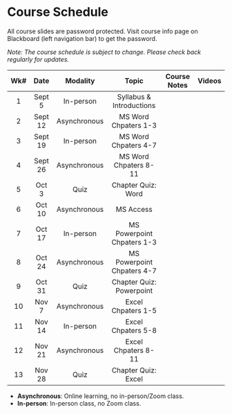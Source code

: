 <!-- markdownlint-disable -->

# Course Schedule

All course slides are password protected. Visit course info page on Blackboard (left navigation bar) to get the password.

*Note: The course schedule is subject to change. Please check back regularly for updates.*

| Wk# | **Date** | **Modality** |         **Topic**          | **Course Notes** | **Videos** |
| :-----: | :------: | :----------: | :------------------------: | :--------------: | :--------: |
|    1    |  Sept 5  |  In-person   |  Syllabus & Introductions  |                  |            |
|    2    | Sept 12  | Asynchronous |    MS Word Chpaters 1-3    |                  |            |
|    3    | Sept 19  |  In-person   |    MS Word Chpaters 4-7    |                  |            |
|    4    | Sept 26  | Asynchronous |   MS Word Chpaters 8-11    |                  |            |
|    5    |  Oct 3   |     Quiz     |     Chapter Quiz: Word     |                  |            |
|    6    |  Oct 10  | Asynchronous |         MS Access          |                  |            |
|    7    |  Oct 17  |  In-person   | MS Powerpoint Chpaters 1-3 |                  |            |
|    8    |  Oct 24  | Asynchronous | MS Powerpoint Chpaters 4-7 |                  |            |
|    9    |  Oct 31  |     Quiz     |  Chapter Quiz: Powerpoint  |                  |            |
|   10    |  Nov 7   | Asynchronous |     Excel Chpaters 1-5     |                  |            |
|   11    |  Nov 14  |  In-person   |     Excel Chpaters 5-8     |                  |            |
|   12    |  Nov 21  | Asynchronous |    Excel Chpaters 8-11     |                  |            |
|   13    |  Nov 28  |     Quiz     |    Chapter Quiz: Excel     |                  |            |

- **Asynchronous**: Online learning, no in-person/Zoom class.
- **In-person**: In-person class, no Zoom class.